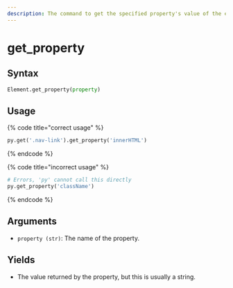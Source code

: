 ```yaml
---
description: The command to get the specified property's value of the element.
---
```


# get\_property

## Syntax

```python
Element.get_property(property)
```

## Usage

{% code title="correct usage" %}
```python
py.get('.nav-link').get_property('innerHTML')
```
{% endcode %}

{% code title="incorrect usage" %}
```python
# Errors, 'py' cannot call this directly
py.get_property('className')
```
{% endcode %}

## Arguments

* `property (str)`:  The name of the property.

## Yields

* The value returned by the property, but this is usually a string.
